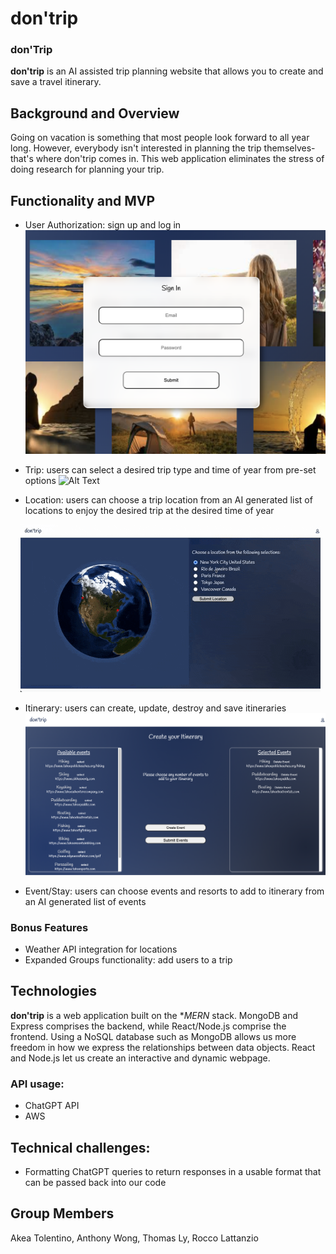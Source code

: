 # **don'trip**

### **don'Trip**

**don'trip** is an AI assisted trip planning website that allows you to create and save a travel itinerary.

## Background and Overview

Going on vacation is something that most people look forward to all year long. However, everybody isn't interested in planning the trip themselves- that's where don'trip comes in. This web application eliminates the stress of doing research for planning your trip. 

## Functionality and MVP

- User Authorization: sign up and log in  
![Alt Text](./signin.png)

- Trip: users can select a desired trip type and time of year from pre-set options
![Alt Text](/trips.png)

- Location: users can choose a trip location from an AI generated list of locations to enjoy the desired trip at the desired time of year

&nbsp; &nbsp; ![Alt Text](/globe.gif)

- Itinerary: users can create, update, destroy and save itineraries
![Alt Text](/itinerary.png)

- Event/Stay: users can choose events and resorts to add to itinerary from an AI generated list of events

### Bonus Features

- Weather API integration for locations
- Expanded Groups functionality: add users to a trip

## Technologies

**don'trip** is a web application built on the **MERN* stack. MongoDB and Express comprises the backend, while React/Node.js comprise the frontend. Using a NoSQL database such as MongoDB allows us more freedom in how we express the relationships between data objects. React and Node.js let us create an interactive and dynamic webpage.

### API usage:

- ChatGPT API
- AWS

## Technical challenges:

- Formatting ChatGPT queries to return responses in a usable format that can be passed back into our code

## Group Members

Akea Tolentino, Anthony Wong, Thomas Ly, Rocco Lattanzio